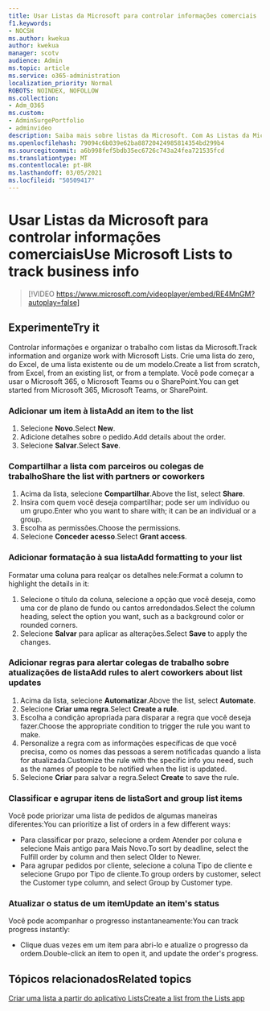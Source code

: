 ```yaml
---
title: Usar Listas da Microsoft para controlar informações comerciais
f1.keywords:
- NOCSH
ms.author: kwekua
author: kwekua
manager: scotv
audience: Admin
ms.topic: article
ms.service: o365-administration
localization_priority: Normal
ROBOTS: NOINDEX, NOFOLLOW
ms.collection:
- Adm_O365
ms.custom:
- AdminSurgePortfolio
- adminvideo
description: Saiba mais sobre listas da Microsoft. Com As Listas da Microsoft, você pode acompanhar detalhes do cliente, como tipo de cliente, atendimento de pedido e andamento do pedido.
ms.openlocfilehash: 79094c6b039e62ba88720424985814354bd299b4
ms.sourcegitcommit: a6b998fef5bdb35ec6726c743a24fea721535fcd
ms.translationtype: MT
ms.contentlocale: pt-BR
ms.lasthandoff: 03/05/2021
ms.locfileid: "50509417"
---
```

# <a name="use-microsoft-lists-to-track-business-info"></a><span data-ttu-id="2d18d-104">Usar Listas da Microsoft para controlar informações comerciais</span><span class="sxs-lookup"><span data-stu-id="2d18d-104">Use Microsoft Lists to track business info</span></span>

> [!VIDEO https://www.microsoft.com/videoplayer/embed/RE4MnGM?autoplay=false]

## <a name="try-it"></a><span data-ttu-id="2d18d-105">Experimente</span><span class="sxs-lookup"><span data-stu-id="2d18d-105">Try it</span></span>

<span data-ttu-id="2d18d-106">Controlar informações e organizar o trabalho com listas da Microsoft.</span><span class="sxs-lookup"><span data-stu-id="2d18d-106">Track information and organize work with Microsoft Lists.</span></span> <span data-ttu-id="2d18d-107">Crie uma lista do zero, do Excel, de uma lista existente ou de um modelo.</span><span class="sxs-lookup"><span data-stu-id="2d18d-107">Create a list from scratch, from Excel, from an existing list, or from a template.</span></span> <span data-ttu-id="2d18d-108">Você pode começar a usar o Microsoft 365, o Microsoft Teams ou o SharePoint.</span><span class="sxs-lookup"><span data-stu-id="2d18d-108">You can get started from Microsoft 365, Microsoft Teams, or SharePoint.</span></span>

### <a name="add-an-item-to-the-list"></a><span data-ttu-id="2d18d-109">Adicionar um item à lista</span><span class="sxs-lookup"><span data-stu-id="2d18d-109">Add an item to the list</span></span>

1. <span data-ttu-id="2d18d-110">Selecione **Novo**.</span><span class="sxs-lookup"><span data-stu-id="2d18d-110">Select **New**.</span></span>
1. <span data-ttu-id="2d18d-111">Adicione detalhes sobre o pedido.</span><span class="sxs-lookup"><span data-stu-id="2d18d-111">Add details about the order.</span></span>
1. <span data-ttu-id="2d18d-112">Selecione **Salvar**.</span><span class="sxs-lookup"><span data-stu-id="2d18d-112">Select **Save**.</span></span>

### <a name="share-the-list-with-partners-or-coworkers"></a><span data-ttu-id="2d18d-113">Compartilhar a lista com parceiros ou colegas de trabalho</span><span class="sxs-lookup"><span data-stu-id="2d18d-113">Share the list with partners or coworkers</span></span>

1. <span data-ttu-id="2d18d-114">Acima da lista, selecione **Compartilhar**.</span><span class="sxs-lookup"><span data-stu-id="2d18d-114">Above the list, select **Share**.</span></span>
1. <span data-ttu-id="2d18d-115">Insira com quem você deseja compartilhar; pode ser um indivíduo ou um grupo.</span><span class="sxs-lookup"><span data-stu-id="2d18d-115">Enter who you want to share with; it can be an individual or a group.</span></span>
1. <span data-ttu-id="2d18d-116">Escolha as permissões.</span><span class="sxs-lookup"><span data-stu-id="2d18d-116">Choose the permissions.</span></span>
1. <span data-ttu-id="2d18d-117">Selecione **Conceder acesso**.</span><span class="sxs-lookup"><span data-stu-id="2d18d-117">Select **Grant access**.</span></span>

### <a name="add-formatting-to-your-list"></a><span data-ttu-id="2d18d-118">Adicionar formatação à sua lista</span><span class="sxs-lookup"><span data-stu-id="2d18d-118">Add formatting to your list</span></span>

<span data-ttu-id="2d18d-119">Formatar uma coluna para realçar os detalhes nele:</span><span class="sxs-lookup"><span data-stu-id="2d18d-119">Format a column to highlight the details in it:</span></span>

1. <span data-ttu-id="2d18d-120">Selecione o título da coluna, selecione a opção que você deseja, como uma cor de plano de fundo ou cantos arredondados.</span><span class="sxs-lookup"><span data-stu-id="2d18d-120">Select the column heading, select the option you want, such as a background color or rounded corners.</span></span>
1. <span data-ttu-id="2d18d-121">Selecione **Salvar** para aplicar as alterações.</span><span class="sxs-lookup"><span data-stu-id="2d18d-121">Select **Save** to apply the changes.</span></span>

### <a name="add-rules-to-alert-coworkers-about-list-updates"></a><span data-ttu-id="2d18d-122">Adicionar regras para alertar colegas de trabalho sobre atualizações de lista</span><span class="sxs-lookup"><span data-stu-id="2d18d-122">Add rules to alert coworkers about list updates</span></span>

1. <span data-ttu-id="2d18d-123">Acima da lista, selecione **Automatizar**.</span><span class="sxs-lookup"><span data-stu-id="2d18d-123">Above the list, select **Automate**.</span></span>
1. <span data-ttu-id="2d18d-124">Selecione **Criar uma regra**.</span><span class="sxs-lookup"><span data-stu-id="2d18d-124">Select **Create a rule**.</span></span>
1. <span data-ttu-id="2d18d-125">Escolha a condição apropriada para disparar a regra que você deseja fazer.</span><span class="sxs-lookup"><span data-stu-id="2d18d-125">Choose the appropriate condition to trigger the rule you want to make.</span></span>
1. <span data-ttu-id="2d18d-126">Personalize a regra com as informações específicas de que você precisa, como os nomes das pessoas a serem notificadas quando a lista for atualizada.</span><span class="sxs-lookup"><span data-stu-id="2d18d-126">Customize the rule with the specific info you need, such as the names of people to be notified when the list is updated.</span></span>
1. <span data-ttu-id="2d18d-127">Selecione **Criar** para salvar a regra.</span><span class="sxs-lookup"><span data-stu-id="2d18d-127">Select **Create** to save the rule.</span></span>

### <a name="sort-and-group-list-items"></a><span data-ttu-id="2d18d-128">Classificar e agrupar itens de lista</span><span class="sxs-lookup"><span data-stu-id="2d18d-128">Sort and group list items</span></span>

<span data-ttu-id="2d18d-129">Você pode priorizar uma lista de pedidos de algumas maneiras diferentes:</span><span class="sxs-lookup"><span data-stu-id="2d18d-129">You can prioritize a list of orders in a few different ways:</span></span>

- <span data-ttu-id="2d18d-130">Para classificar por prazo, selecione a ordem Atender por coluna e selecione Mais antigo para Mais Novo.</span><span class="sxs-lookup"><span data-stu-id="2d18d-130">To sort by deadline, select the Fulfill order by column and then select Older to Newer.</span></span>
- <span data-ttu-id="2d18d-131">Para agrupar pedidos por cliente, selecione a coluna Tipo de cliente e selecione Grupo por Tipo de cliente.</span><span class="sxs-lookup"><span data-stu-id="2d18d-131">To group orders by customer, select the Customer type column, and select Group by Customer type.</span></span>

### <a name="update-an-items-status"></a><span data-ttu-id="2d18d-132">Atualizar o status de um item</span><span class="sxs-lookup"><span data-stu-id="2d18d-132">Update an item's status</span></span>

<span data-ttu-id="2d18d-133">Você pode acompanhar o progresso instantaneamente:</span><span class="sxs-lookup"><span data-stu-id="2d18d-133">You can track progress instantly:</span></span>

- <span data-ttu-id="2d18d-134">Clique duas vezes em um item para abri-lo e atualize o progresso da ordem.</span><span class="sxs-lookup"><span data-stu-id="2d18d-134">Double-click an item to open it, and update the order's progress.</span></span>

## <a name="related-topics"></a><span data-ttu-id="2d18d-135">Tópicos relacionados</span><span class="sxs-lookup"><span data-stu-id="2d18d-135">Related topics</span></span>

[<span data-ttu-id="2d18d-136">Criar uma lista a partir do aplicativo Lists</span><span class="sxs-lookup"><span data-stu-id="2d18d-136">Create a list from the Lists app</span></span>](https://support.microsoft.com/office/create-a-list-from-the-lists-app-b5e0b7f8-136f-425f-a108-699586f8e8bd)
